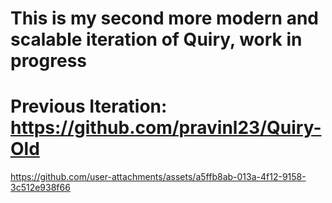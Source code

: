 # This is my second more modern and scalable iteration of Quiry, work in progress

# Previous Iteration: https://github.com/pravinl23/Quiry-Old
https://github.com/user-attachments/assets/a5ffb8ab-013a-4f12-9158-3c512e938f66

